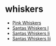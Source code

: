 # whiskers

 * [Pink Whiskers](../../index/p/pink-whiskers-200347.json)
 * [Santas Whiskers I](../../index/s/santas-whiskers-i.json)
 * [Santas Whiskers Ii](../../index/s/santas-whiskers-ii.json)
 * [Santas Whiskers Iii](../../index/s/santas-whiskers-iii.json)
